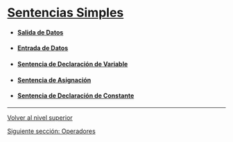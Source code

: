 # [Sentencias Simples](../u2simpleStatements/README.md)

- #### [Salida de Datos](u1dataOutput/README.md)
- #### [Entrada de Datos](u2dataInput/README.md)
- #### [Sentencia de Declaración de Variable](u3variableDeclaration/README.md)
- #### [Sentencia de Asignación](u4assignmentStatement/README.md)
- #### [Sentencia de Declaración de Constante](u5constantDeclaration/README.md)


---

[Volver al nivel superior](../README.md)

[Siguiente sección: Operadores](../u3operators/README.md)
